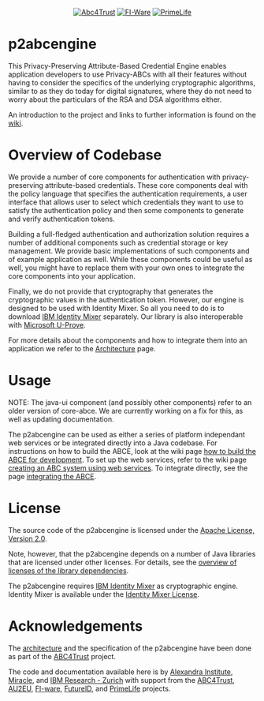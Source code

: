 <p style="text-align: center;">
<a href="https://abc4trust.eu/" ><img src="https://raw.github.com/p2abcengine/p2abcengine/master/Documentation/logos/abc4trust.png" alt="Abc4Trust" /></a>
<a href="http://fi-ware.eu" ><img src="https://raw.github.com/p2abcengine/p2abcengine/master/Documentation/logos/fiware.png" alt="FI-Ware" /></a>
<a href="http://primelife.ercim.eu" ><img src="https://raw.github.com/p2abcengine/p2abcengine/master/Documentation/logos/primelife.jpeg" alt="PrimeLife" /></a>
</p>

p2abcengine
===========

This Privacy-Preserving Attribute-Based Credential Engine enables application developers to use Privacy-ABCs with all their features without having to consider the specifics of the underlying cryptographic algorithms, similar to as they do today for digital signatures, where they do not need to worry about the particulars of the RSA and DSA algorithms either.

An introduction to the project and links to further information is found on the [wiki][wikihome].


Overview of Codebase
===========

We provide a number of core components for authentication with privacy-preserving attribute-based credentials. These core components deal with the policy language that specifies the authentication requirements, a user interface that allows user to select which credentials they want to use to satisfy the authentication policy and then some components to generate and verify authentication tokens.

Building a full-fledged authentication and authorization solution requires a number of additional components such as credential storage or key management. We provide basic implementations of such components and of example application as well. While these components could be useful as well, you might have to replace them with your own ones to integrate the core components into your application.

Finally, we do not provide that cryptography that generates the cryptographic values in the authentication token. However, our engine is designed to be used with Identity Mixer. So all you need to do is to download [IBM Identity Mixer](https://abc4trust.eu/idemix) separately. Our library is also interoperable with [Microsoft U-Prove](http://uprovecsharp.codeplex.com).

For more details about the components and how to integrate them into an application we refer to the [Architecture](https://github.com/p2abcengine/p2abcengine/wiki/Architecture) page.

Usage
==========

NOTE: The java-ui component (and possibly other components) refer to an older version of core-abce. We are currently working on a fix for this, as well as updating documentation.

The p2abcengine can be used as either a series of platform independant web services or be integrated directly into a Java codebase.
For instructions on how to build the ABCE, look at the wiki page [how to build the ABCE for development][wikihowtobuild].
To set up the web services, refer to the wiki page [creating an ABC system using web services][wikiwebservices].
To integrate directly, see the page  [integrating the ABCE][wikiintegration]. 

[wikihome]: https://github.com/p2abcengine/p2abcengine/wiki
[wikiintegration]: https://github.com/p2abcengine/p2abcengine/wiki/Integrating%20the%20ABC-Engine
[wikihowtobuild]: https://github.com/p2abcengine/p2abcengine/wiki/How-to-Build-the-ABC-Engine
[wikiwebservices]: https://github.com/p2abcengine/p2abcengine/wiki/Creating-an-ABC-system-using-web-services

License
===========
The source code of the p2abcengine is licensed under the [Apache License, Version 2.0](https://github.com/p2abcengine/p2abcengine/blob/master/Code/LICENSE.txt).

Note, however, that the p2abcengine depends on a number of Java libraries that are licensed under other licenses.
For details, see the [overview of licenses of the library dependencies](https://github.com/p2abcengine/p2abcengine/blob/master/Code/LICENSES-OF-DEPENDENCIES.txt).

The p2abcengine requires [IBM Identity Mixer](https://abc4trust.eu/idemix) as cryptographic engine.
Identity Mixer is available under the [Identity Mixer License](https://abc4trust.eu/idemix).


Acknowledgements
===============

The  [architecture](https://github.com/p2abcengine/p2abcengine/wiki/Architecture) and the specification of the p2abcengine have been done as part of the 
[ABC4Trust](https://www.abc4trust.eu) project.  

The code and documentation available here is by [Alexandra Institute](http://www.alexandra.dk/), [Miracle](https://http://www.miracleas.dk), and [IBM Research - Zurich](http://www.zurich.ibm.com) with support from the [ABC4Trust](https://www.abc4trust.eu), [AU2EU](http://www.au2eu.eu), [FI-ware](https://www.fi-ware.eu),  [FutureID](https://www.futureid.eu), and [PrimeLife](http://www.primelife.eu) projects.


